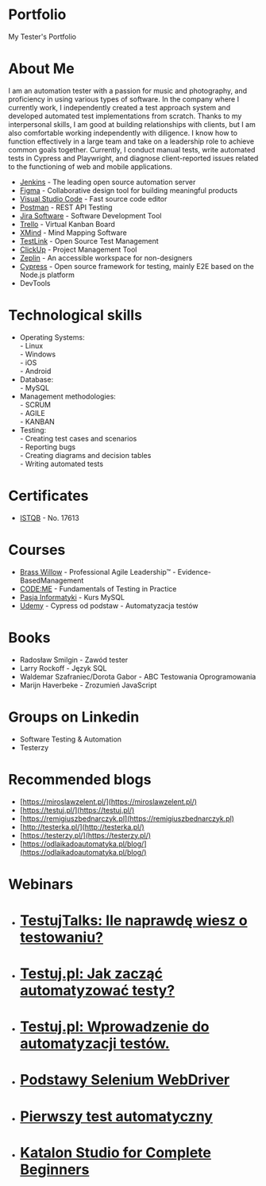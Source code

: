 # Portfolio
My Tester's Portfolio
# About Me
I am an automation tester with a passion for music and photography, and proficiency in using various types of software. In the company where I currently work, I independently created a test approach system and developed automated test implementations from scratch. Thanks to my interpersonal skills, I am good at building relationships with clients, but I am also comfortable working independently with diligence. I know how to function effectively in a large team and take on a leadership role to achieve common goals together. Currently, I conduct manual tests, write automated tests in Cypress and Playwright, and diagnose client-reported issues related to the functioning of web and mobile applications.
* [Jenkins](https://www.jenkins.io/) - The leading open source automation server <br>
* [Figma](https://www.figma.com/) - Collaborative design tool for building meaningful products <br>
* [Visual Studio Code](https://code.visualstudio.com/) - Fast source code editor
* [Postman](https://www.postman.com/) - REST API Testing <br>
* [Jira Software](https://www.atlassian.com/software/jira) - Software Development Tool <br>
* [Trello](https://trello.com/pl) - Virtual Kanban Board <br>
* [XMind](https://www.xmind.net/) - Mind Mapping Software <br>
* [TestLink](https://testlink.org/) - Open Source Test Management <br>
* [ClickUp](https://clickup.com/) - Project Management Tool <br>
* [Zeplin](https://zeplin.io/) - An accessible workspace for non-designers <br>
* [Cypress](https://www.cypress.io/) - Open source framework for testing, mainly E2E based on the Node.js platform <br>
* DevTools <br>
# Technological skills
* Operating Systems: <br>
         - Linux <br>
         - Windows <br>
         - iOS <br>
         - Android <br>
* Database: <br>
         - MySQL <br>
* Management methodologies: <br>
         - SCRUM <br>
         - AGILE <br>
         - KANBAN <br>
* Testing: <br>
         - Creating test cases and scenarios <br>
         - Reporting bugs <br>
         - Creating diagrams and decision tables <br>
         - Writing automated tests <br>
# Certificates <br>
* [ISTQB](https://www.gasq.org/en/certification/check-a-certificate.html) - No. 17613 <br>
# Courses <br>
* [Brass Willow](https://brasswillow.pl/szkolenia-scrum-org/professional-agile-leadership-essentials/) - Professional Agile Leadership™ - Evidence-BasedManagement <br>
* [CODE:ME](https://codeme.pl/) - Fundamentals of Testing in Practice <br>
* [Pasja Informatyki](https://www.youtube.com/c/Pasjainformatykitutoriale) - Kurs MySQL <br>
* [Udemy](https://www.udemy.com/course/cypress-od-podstaw/) - Cypress od podstaw - Automatyzacja testów <br>
# Books <br>
* Radosław Smilgin - Zawód tester <br>
* Larry Rockoff - Język SQL <br>
* Waldemar Szafraniec/Dorota Gabor - ABC Testowania Oprogramowania <br>
* Marijn Haverbeke - Zrozumień JavaScript <br>
# Groups on Linkedin <br>
* Software Testing & Automation <br>
* Testerzy <br>
# Recommended blogs <br>
* [https://miroslawzelent.pl/](https://miroslawzelent.pl/) <br>
* [https://testuj.pl/](https://testuj.pl/) <br>
* [https://remigiuszbednarczyk.pl](https://remigiuszbednarczyk.pl) <br>
* [http://testerka.pl/](http://testerka.pl/) <br>
* [https://testerzy.pl/](https://testerzy.pl/) <br>
* [https://odlaikadoautomatyka.pl/blog/](https://odlaikadoautomatyka.pl/blog/) <br>
# Webinars
* # [TestujTalks: Ile naprawdę wiesz o testowaniu?](https://www.youtube.com/watch?v=7jitGIrL2EU) <br>
* # [Testuj.pl: Jak zacząć automatyzować testy?](https://www.youtube.com/watch?v=XQ4ApfDyAn8) <br>
* # [Testuj.pl: Wprowadzenie do automatyzacji testów.](https://www.youtube.com/watch?v=AIzWk9HG7sg) <br>
* # [Podstawy Selenium WebDriver](https://www.youtube.com/watch?v=SDxX4S84pmY) <br>
* # [Pierwszy test automatyczny](https://www.youtube.com/watch?v=qgVHlhK4xVw) <br>
* # [Katalon Studio for Complete Beginners](https://www.youtube.com/watch?v=lcUgrciUCPg) <br>
